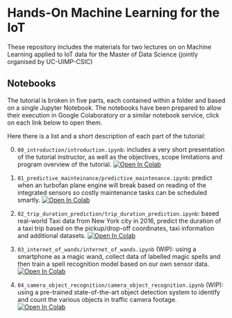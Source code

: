 # Hands-On Machine Learning for the IoT

These repository includes the materials for two lectures on on Machine Learning
applied to IoT data for the Master of Data Science (jointly organised by UC-UIMP-CSIC)


## Notebooks

The tutorial is broken in five parts, each contained within a folder and based on
a single Jupyter Notebook. The notebooks have been prepared to allow their
execution in Google Colaboratory or a similar notebook service,
click on each link below to open them.

Here there is a list and a short description of each part of the tutorial:

0. `00_introduction/introduction.ipynb`: includes a very short presentation of the
  tutorial instructor, as well as the objectives, scope limitations and program
  overview of the tutorial.
  [![Open In Colab](https://colab.research.google.com/assets/colab-badge.svg)]( https://colab.research.google.com/github/pablodecm/datalab_ml_iot/blob/master/00_introduction/introduction.ipynb)

1. `01_predictive_mainteinance/predictive_maintenance.ipynb`: predict when an turbofan
  plane engine will break based on reading of the integrated sensors so costly maintenance
  tasks can be scheduled smartly.
  [![Open In Colab](https://colab.research.google.com/assets/colab-badge.svg)]( https://colab.research.google.com/github/pablodecm/datalab_ml_iot/blob/master/01_predictive_mainteinance/predictive_maintenance.ipynb)

2. `02_trip_duration_prediction/trip_duration_prediction.ipynb`:  based real-world Taxi
  data from New York city in 2016, predict the duration of a taxi trip based on the
  pickup/drop-off coordinates, taxi information and additional datasets.
  [![Open In Colab](https://colab.research.google.com/assets/colab-badge.svg)]( https://colab.research.google.com/github/pablodecm/datalab_ml_iot/blob/master/02_trip_duration_prediction/trip_duration_prediction.ipynb)

3. `03_internet_of_wands/internet_of_wands.ipynb` (WIP): using a smartphone as a magic wand,
  collect data of labelled magic spells and then train a spell recognition model
  based on our own sensor data. 
  [![Open In Colab](https://colab.research.google.com/assets/colab-badge.svg)]( https://colab.research.google.com/github/pablodecm/datalab_ml_iot/blob/master/03_internet_of_wands/internet_of_wands.ipynb)

4. `04_camera_object_recognition/camera_object_recognition.ipynb` (WIP): using a pre-trained state-of-the-art
   object detection system to identify and count the various objects in traffic camera footage.
  [![Open In Colab](https://colab.research.google.com/assets/colab-badge.svg)]( https://colab.research.google.com/github/pablodecm/datalab_ml_iot/blob/master/04_camera_object_recognition/camera_object_recognition.ipynb)





